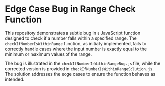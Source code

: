 # Edge Case Bug in Range Check Function

This repository demonstrates a subtle bug in a JavaScript function designed to check if a number falls within a specified range.  The `checkIfNumberIsWithinRange` function, as initially implemented, fails to correctly handle cases where the input number is exactly equal to the minimum or maximum values of the range. 

The bug is illustrated in the `checkIfNumberIsWithinRangeBug.js` file, while the corrected version is provided in `checkIfNumberIsWithinRangeSolution.js`.  The solution addresses the edge cases to ensure the function behaves as intended.